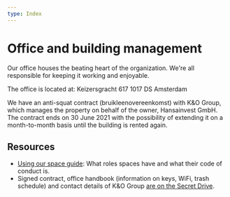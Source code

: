 ```yaml
---
type: Index
---
```


# Office and building management

Our office houses the beating heart of the organization. We're all responsible for keeping it working and enjoyable.

The office is located at:
Keizersgracht 617
1017 DS Amsterdam

We have an anti-squat contract (bruikleenovereenkomst) with K&O Group, which manages the property on behalf of the owner, Hansainvest GmbH. The contract ends on 30 June 2021 with the possibility of extending it on a month-to-month basis until the building is rented again.

## Resources

* [Using our space guide](using-space.md): What roles spaces have and what their code of conduct is.
* Signed contract, office handbook (information on keys, WiFi, trash schedule) and contact details of K&O Group [are on the Secret Drive](https://drive.google.com/drive/folders/1PJfus4U_eGuHkFPrxW1TTHH8RRg4tGpi).
